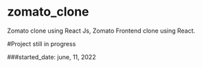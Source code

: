 # zomato_clone
Zomato clone using React Js, Zomato Frontend clone using React.

#Project still in progress

###started_date: june, 11, 2022
